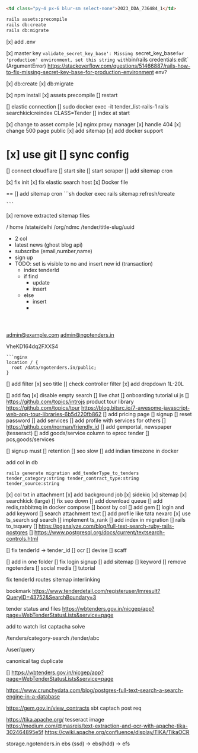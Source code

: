 

```html
<td class="py-4 px-6 blur-sm select-none">2023_DDA_736484_1</td>


```
```bash
rails assets:precompile
rails db:create
rails db:migrate

```
[x] add .env

[x] master key
`validate_secret_key_base': Missing `secret_key_base` for 'production' environment, set this string with `bin/rails credentials:edit` (ArgumentError)
https://stackoverflow.com/questions/51466887/rails-how-to-fix-missing-secret-key-base-for-production-environment
env?

[x] db:create
[x] db:migrate

[x] npm install
[x] assets precompile
[] restart

[] elastic connection
[] sudo docker exec -it tender_list-rails-1 rails searchkick:reindex CLASS=Tender
    [] index at start


[x] change to asset compile
[x] nginx  proxy manager
[x] handle 404
[x] change 500 page public
[x] add sitemap
[x] add docker support

[x] use git
[] sync config
==

[] connect cloudflare
[] start site
[] start scraper
[] add sitemap cron

[x] fix init
[x] fix elastic search host
[x] Docker file


==
[] add sitemap cron
    ```sh
    docker exec rails sitemap:refresh/create

    ```
[x] remove extracted sitemap files


/ home
/state/delhi
/org/ndmc
/tender/title-slug/uuid

- 2 col
- latest news (ghost blog api)
- subscribe (email,number,name)
- sign up
- TODO: set is visible to no and insert new id (transaction)
    - index tenderId
    - if find
        - update
        - insert
    - else
        - insert
        -

```



```
admin@example.com
admin@ngotenders.in

VheKD164dq2FXXS4

```
```nginx
location / {
  root /data/ngotenders.in/public;
}

```


[] add filter
[x] seo title
[] check controller filter
[x] add dropdown 1L-20L

[] add faq
[x] disable empty search
[] live chat
[] onboarding tutorial ui js
    [] https://github.com/topics/introjs
    product tour library
    https://github.com/topics/tour
    https://blog.bitsrc.io/7-awesome-javascript-web-app-tour-libraries-6b5d220fb862
[] add pricing page
[] signup
    [] reset password
    [] add services
[] add profile with services for others
    [] https://github.com/norman/friendly_id
[] add gemportal, newspaper (tesseract)
[] add goods/service column to eproc tender
    [] pcs,goods/services

[] signup must
    [] retention
[] seo slow
[] add indian timezone in docker

add col in db
```shell
rails generate migration add_tenderType_to_tenders tender_category:string tender_contract_type:string tender_source:string

```
[x] col txt in attachment
[x] add background job
    [x] sidekiq
    [x] sitemap
    [x] searchkick (large)
[] fix seo down
[] add download queue
[] add redis,rabbitmq in docker compose
[] boost by col
[] add gem
[] login and add keyword
[] search attachment text
[] add profile like tata nexarc
[x] use ts_search sql search
[] implement ts_rank
[] add index in migration
    [] rails to_tsquery
    [] https://pganalyze.com/blog/full-text-search-ruby-rails-postgres
    [] https://www.postgresql.org/docs/current/textsearch-controls.html

[] fix tenderId -> tender_id
[] ocr
[] devise
[] scaff


[] add in one folder
[] fix login signup
[] add sitemap
[] keyword
[] remove ngotenders
[] social media
[] tutorial

fix
tenderId
routes
sitemap
interlinking


bookmark
https://www.tenderdetail.com/registeruser/lmresult?QueryID=43752&SearchBoundary=3

tender status and files
https://wbtenders.gov.in/nicgep/app?page=WebTenderStatusLists&service=page

add to watch list
captacha solve

/tenders/category-search
/tender/abc

/user/query

canonical tag
duplicate


[] https://wbtenders.gov.in/nicgep/app?page=WebTenderStatusLists&service=page

https://www.crunchydata.com/blog/postgres-full-text-search-a-search-engine-in-a-database

https://gem.gov.in/view_contracts
sbt captach
post req

https://tika.apache.org/
tesseract image
https://medium.com/@masreis/text-extraction-and-ocr-with-apache-tika-302464895e5f
https://cwiki.apache.org/confluence/display/TIKA/TikaOCR

storage.ngotenders.in
ebs (ssd) -> ebs(hdd) -> efs




